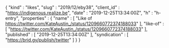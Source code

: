 {
  "kind" : "likes",
  "slug" : "2019/12/eby38",
  "client_id" : "https://indigenous.realize.be",
  "date" : "2019-12-25T13:34:00Z",
  "h" : "h-entry",
  "properties" : {
    "name" : [ "Like of https://twitter.com/KateAustin_/status/1209660772374188033" ],
    "like-of" : [ "https://twitter.com/KateAustin_/status/1209660772374188033" ],
    "published" : [ "2019-12-25T13:34:00Z" ],
    "syndication" : [ "https://brid.gy/publish/twitter" ]
  }
}
